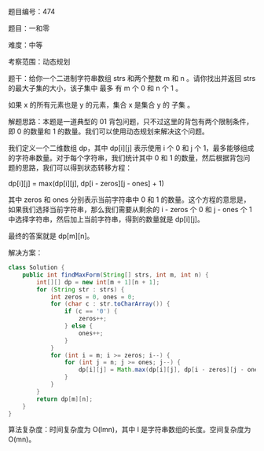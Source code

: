 题目编号：474

题目：一和零

难度：中等

考察范围：动态规划

题干：给你一个二进制字符串数组 strs 和两个整数 m 和 n 。请你找出并返回 strs 的最大子集的大小，该子集中 最多 有 m 个 0 和 n 个 1 。

如果 x 的所有元素也是 y 的元素，集合 x 是集合 y 的 子集 。

解题思路：本题是一道典型的 01 背包问题，只不过这里的背包有两个限制条件，即 0 的数量和 1 的数量。我们可以使用动态规划来解决这个问题。

我们定义一个二维数组 dp，其中 dp[i][j] 表示使用 i 个 0 和 j 个 1，最多能够组成的字符串数量。对于每个字符串，我们统计其中 0 和 1 的数量，然后根据背包问题的思路，我们可以得到状态转移方程：

dp[i][j] = max(dp[i][j], dp[i - zeros][j - ones] + 1)

其中 zeros 和 ones 分别表示当前字符串中 0 和 1 的数量。这个方程的意思是，如果我们选择当前字符串，那么我们需要从剩余的 i - zeros 个 0 和 j - ones 个 1 中选择字符串，然后加上当前字符串，得到的数量就是 dp[i][j]。

最终的答案就是 dp[m][n]。

解决方案：

```java
class Solution {
    public int findMaxForm(String[] strs, int m, int n) {
        int[][] dp = new int[m + 1][n + 1];
        for (String str : strs) {
            int zeros = 0, ones = 0;
            for (char c : str.toCharArray()) {
                if (c == '0') {
                    zeros++;
                } else {
                    ones++;
                }
            }
            for (int i = m; i >= zeros; i--) {
                for (int j = n; j >= ones; j--) {
                    dp[i][j] = Math.max(dp[i][j], dp[i - zeros][j - ones] + 1);
                }
            }
        }
        return dp[m][n];
    }
}
```

算法复杂度：时间复杂度为 O(lmn)，其中 l 是字符串数组的长度。空间复杂度为 O(mn)。